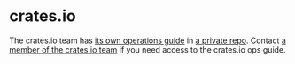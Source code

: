# crates.io

The crates.io team has [its own operations guide][ops] in [a private repo][repo]. Contact [a member
of the crates.io team][team] if you need access to the crates.io ops guide.

[ops]: https://ops-guide.crates.io/
[repo]: https://github.com/rust-lang/crates-io-ops-guide
[team]: https://www.rust-lang.org/governance/teams/crates-io
